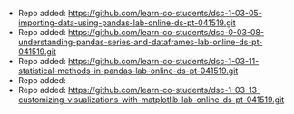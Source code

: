 
- Repo added: https://github.com/learn-co-students/dsc-1-03-05-importing-data-using-pandas-lab-online-ds-pt-041519.git
- Repo added: https://github.com/learn-co-students/dsc-0-03-08-understanding-pandas-series-and-dataframes-lab-online-ds-pt-041519.git
- Repo added: https://github.com/learn-co-students/dsc-1-03-11-statistical-methods-in-pandas-lab-online-ds-pt-041519.git
- Repo added: 
- Repo added: https://github.com/learn-co-students/dsc-1-03-13-customizing-visualizations-with-matplotlib-lab-online-ds-pt-041519.git